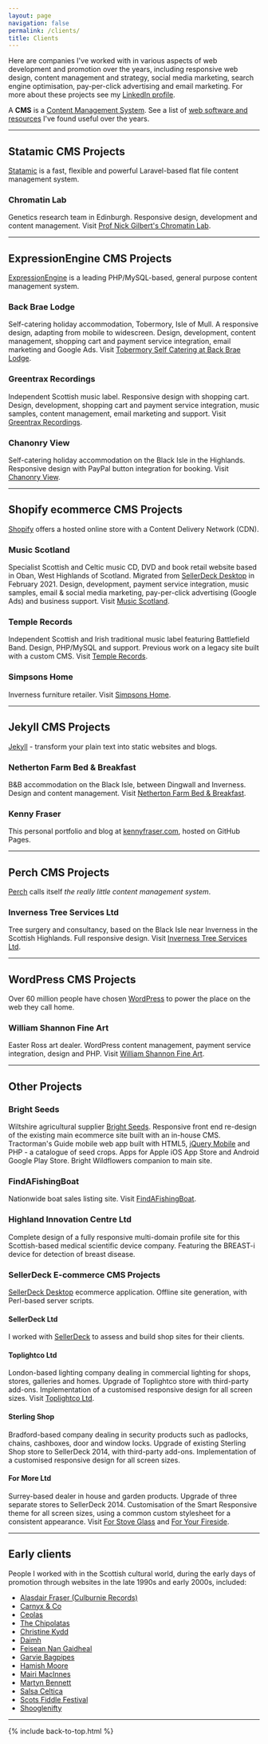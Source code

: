 ```yaml
---
layout: page  
navigation: false  
permalink: /clients/  
title: Clients  
---
```


Here are companies I've worked with in various aspects of web development and promotion over the years, including responsive web design, content management and strategy, social media marketing, search engine optimisation, pay-per-click advertising and email marketing.  For more about these projects see my [LinkedIn profile](https://www.linkedin.com/in/kennyfraser).

A **CMS** is a [Content Management System](https://en.wikipedia.org/wiki/Content_management_system).  See a list of [web software and resources](/tools) I've found useful over the years.

---

## Statamic CMS Projects

[Statamic](https://statamic.com/) is a fast, flexible and powerful Laravel-based flat file content management system.

### Chromatin Lab
Genetics research team in Edinburgh.  Responsive design, development and content management. Visit
[Prof Nick Gilbert's Chromatin Lab](https://chromatinlab.org).

---

## ExpressionEngine CMS Projects

[ExpressionEngine](https://ellislab.com/expressionengine) is a leading PHP/MySQL-based, general purpose content management system.

### Back Brae Lodge
Self-catering holiday accommodation, Tobermory, Isle of Mull.  A responsive design, adapting from mobile to widescreen. Design, development, content management, shopping cart and payment service integration, email marketing and Google Ads. Visit [Tobermory Self Catering at Back Brae Lodge](https://mull.co).

### Greentrax Recordings
Independent Scottish music label.  Responsive design with shopping cart. Design, development, shopping cart and payment service integration, music samples, content management, email marketing and support. Visit [Greentrax Recordings](https://www.greentrax.com).

### Chanonry View
Self-catering holiday accommodation on the Black Isle in the Highlands.  Responsive design with PayPal button integration for booking. Visit [Chanonry View](https://fortroseholidaylet.co.uk).

---

## Shopify ecommerce CMS Projects

[Shopify](https://www.shopify.co.uk/) offers a hosted online store with a Content Delivery Network (CDN).

### Music Scotland
Specialist Scottish and Celtic music CD, DVD and book retail website based in Oban, West Highlands of Scotland. Migrated from [SellerDeck Desktop](https://www.sellerdeck.co.uk/how-we-can-help/website-design-and-development/sellerdeck-desktop/) in February 2021.  Design, development, payment service integration, music samples, email & social media marketing, pay-per-click advertising (Google Ads) and business support. Visit [Music Scotland](https://www.musicscotland.com).

### Temple Records
Independent Scottish and Irish traditional music label featuring Battlefield Band. Design, PHP/MySQL and support. Previous work on a legacy site built with a custom CMS.  Visit [Temple Records](https://www.templerecords.co.uk).

### Simpsons Home
Inverness furniture retailer. Visit [Simpsons Home](https://www.simpsonshome.co.uk).

---

## Jekyll CMS Projects

[Jekyll](https://jekyllrb.com/) - transform your plain text into static websites and blogs.

### Netherton Farm Bed & Breakfast
B&B accommodation on the Black Isle, between Dingwall and Inverness. Design and content management. Visit
[Netherton Farm Bed & Breakfast](https://www.nethertonfarm.co.uk).

### Kenny Fraser
This personal portfolio and blog at [kennyfraser.com](https://kennyfraser.com), hosted on GitHub Pages.

---

## Perch CMS Projects

[Perch](https://grabaperch.com/) calls itself *the really little content management system*.

### Inverness Tree Services Ltd
Tree surgery and consultancy, based on the Black Isle near Inverness in the Scottish Highlands.  Full responsive design. Visit [Inverness Tree Services Ltd](https://invernesstreeservices.com).

---

## WordPress CMS Projects

Over 60 million people have chosen [WordPress](https://wordpress.org/) to power the place on the web they call home.

### William Shannon Fine Art
Easter Ross art dealer. WordPress content management, payment service integration, design and PHP. Visit [William Shannon Fine Art](https://originalscottishart.com).

---

## Other Projects

### Bright Seeds
Wiltshire agricultural supplier [Bright Seeds](https://www.brightseeds.co.uk/).  Responsive front end re-design of the existing main ecommerce site built with an in-house CMS.  Tractorman's Guide mobile web app built with HTML5, [jQuery Mobile](https://jquerymobile.com/) and PHP - a catalogue of seed crops.  Apps for Apple iOS App Store and Android Google Play Store. Bright Wildflowers companion to main site.

### FindAFishingBoat
Nationwide boat sales listing site. Visit [FindAFishingBoat](https://www.findafishingboat.com/).

### Highland Innovation Centre Ltd
Complete design of a fully responsive multi-domain profile site for this Scottish-based medical scientific device company. Featuring the BREAST-i device for detection of breast disease.

### SellerDeck E-commerce CMS Projects

[SellerDeck Desktop](https://www.sellerdeck.co.uk/index.php/ecommerce-software/category/sellerdeck-desktop) ecommerce application.  Offline site generation, with Perl-based server scripts.

#### SellerDeck Ltd
I worked with [SellerDeck](https://www.sellerdeck.co.uk) to assess and build shop sites for their clients.

#### Toplightco Ltd
London-based lighting company dealing in commercial lighting for shops, stores, galleries and homes. Upgrade of Toplightco store with third-party add-ons. Implementation of a customised responsive design for all screen sizes. Visit [Toplightco Ltd](https://www.toplightco.com/).

#### Sterling Shop
Bradford-based company dealing in security products such as padlocks, chains, cashboxes, door and window locks. Upgrade of existing Sterling Shop store to SellerDeck 2014, with third-party add-ons. Implementation of a customised responsive design for all screen sizes.

#### For More Ltd
Surrey-based dealer in house and garden products. Upgrade of three separate stores to SellerDeck 2014. Customisation of the Smart Responsive theme for all screen sizes, using a common custom stylesheet for a consistent appearance. Visit [For Stove Glass](https://www.forstoveglass.co.uk/) and [For Your Fireside](https://www.foryourfireside.co.uk/).

---

## Early clients

People I worked with in the Scottish cultural world, during the early days of promotion through websites in the late 1990s and early 2000s, included:

- [Alasdair Fraser (Culburnie Records)](https://www.culburnie.com/)
- [Carnyx &amp; Co](http://carnyx.org.uk/)
- [Ceolas](https://www.ceolas.co.uk/)
- [The Chipolatas](https://chipolatas.com/)
- [Christine Kydd](https://www.christinekydd.com/)
- [Daimh](https://www.daimh.net/)
- [Feisean Nan Gaidheal](https://www.feisean.org/)
- [Garvie Bagpipes](http://www.garviebagpipes.co.uk/)
- [Hamish Moore](https://en.wikipedia.org/wiki/Hamish_Moore)
- [Mairi MacInnes](https://www.mairimacinnes.com/)
- [Martyn Bennett](http://www.martynbennett.com/)
- [Salsa Celtica](https://salsaceltica.com/)
- [Scots Fiddle Festival](https://www.scotsfiddlefestival.com/)
- [Shooglenifty](https://www.shoogle.com/)

---

{% include back-to-top.html %}
